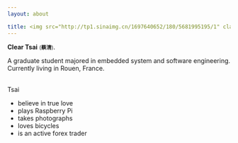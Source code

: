 ```yaml
---
layout: about

title: <img src="http://tp1.sinaimg.cn/1697640652/180/5681995195/1" class="avatar" />about
---
```


**Clear Tsai** <small>(**蔡清**)</small>. <br />

A graduate student majored in embedded system and software engineering. Currently living in Rouen, France.

<br />
Tsai

* believe in true love
* plays Raspberry Pi
* takes photographs
* loves bicycles
* is an active forex trader

<br />
